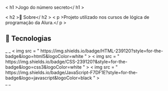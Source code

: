 < h1 >Jogo do número secreto</ h1 >

< h2 >🔖 Sobre</ h2 >
< p >Projeto utilizado nos cursos de lógica de programação da Alura.</ p >


## 🚀 Tecnologias
<div> _ _
  < img  src = " https://img.shields.io/badge/HTML-239120?style=for-the-badge&logo=html5&logoColor=white " >
  < img  src = " https://img.shields.io/badge/CSS-239120?&style=for-the-badge&logo=css3&logoColor=white " >
  < img  src = " https://img.shields.io/badge/JavaScript-F7DF1E?style=for-the-badge&logo=javascript&logoColor=black " >
</div> _ _
